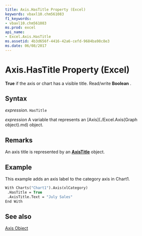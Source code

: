 ```yaml
---
title: Axis.HasTitle Property (Excel)
keywords: vbaxl10.chm561083
f1_keywords:
- vbaxl10.chm561083
ms.prod: excel
api_name:
- Excel.Axis.HasTitle
ms.assetid: 4b3d656f-4416-42a6-cefd-9684ba98c8e3
ms.date: 06/08/2017
---
```



# Axis.HasTitle Property (Excel)

 **True** if the axis or chart has a visible title. Read/write **Boolean** .


## Syntax

 _expression_. `HasTitle`

 _expression_ A variable that represents an [Axis](./Excel.Axis(Graph object).md) object.


## Remarks

An axis title is represented by an  **[AxisTitle](Excel.AxisTitle(objec).md)** object.


## Example

This example adds an axis label to the category axis in Chart1.


```vb
With Charts("Chart1").Axis(xlCategory) 
 .HasTitle = True 
 .AxisTitle.Text = "July Sales" 
End With
```


## See also


[Axis Object](Excel.Axis(objec).md)


